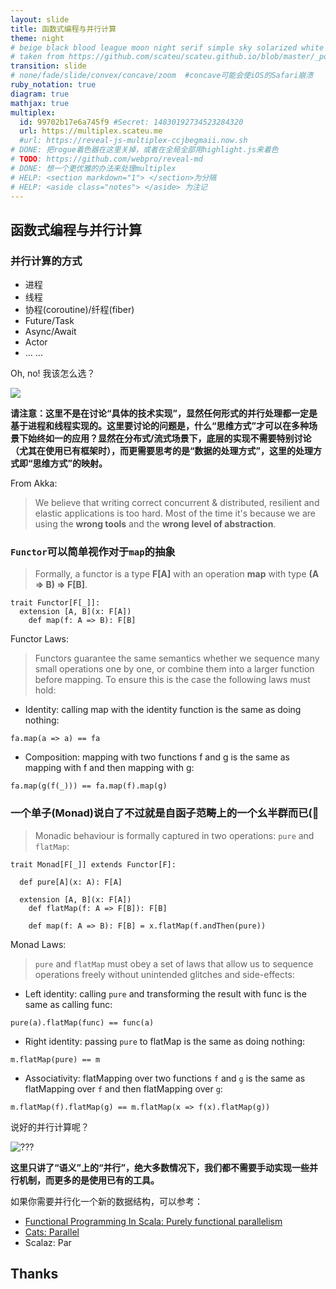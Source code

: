 ```yaml
---
layout: slide
title: 函数式编程与并行计算
theme: night
# beige black blood league moon night serif simple sky solarized white
# taken from https://github.com/scateu/scateu.github.io/blob/master/_posts/2016-12-30-reveal-demo.md
transition: slide 
# none/fade/slide/convex/concave/zoom  #concave可能会使iOS的Safari崩溃
ruby_notation: true
diagram: true
mathjax: true
multiplex:
  id: 99702b17e6a745f9 #Secret: 14830192734523284320
  url: https://multiplex.scateu.me
  #url: https://reveal-js-multiplex-ccjbegmaii.now.sh
# DONE: 把rogue着色器在这里关掉，或者在全局全部用highlight.js来着色
# TODO: https://github.com/webpro/reveal-md
# DONE: 想一个更优雅的办法来处理multiplex
# HELP: <section markdown="1"> </section>为分隔
# HELP: <aside class="notes"> </aside> 为注记
---
```


<section markdown="1">

# 函数式编程与并行计算

</section>

<section markdown="1">

### 并行计算的方式

* 进程
* 线程
* 协程(coroutine)/纤程(fiber)
* Future/Task
* Async/Await
* Actor
* ... ...


</section>


<section markdown="1">

Oh, no! 我该怎么选？

</section>


<section markdown="1">


![](https://user-images.githubusercontent.com/12044174/105630587-07d51b00-5e85-11eb-8ede-ce3a487237d2.png)

**请注意：这里不是在讨论“具体的技术实现”，显然任何形式的并行处理都一定是基于进程和线程实现的。这里要讨论的问题是，什么“思维方式”才可以在多种场景下始终如一的应用？显然在分布式/流式场景下，底层的实现不需要特别讨论（尤其在使用已有框架时），而更需要思考的是“数据的处理方式”，这里的处理方式即“思维方式”的映射。**


</section>

<section markdown="1">

From Akka:

> We believe that writing correct concurrent & distributed, resilient and elastic applications is too hard. Most of the time it's because we are using the **wrong tools** and the **wrong level of abstraction**.

</section>


<section markdown="1">

### `Functor`可以简单视作对于`map`的抽象

> Formally, a functor is a type **F[A]** with an operation **map** with type **(A => B) => F[B]**. 

```
trait Functor[F[_]]:
  extension [A, B](x: F[A])
    def map(f: A => B): F[B]
```

</section>

<section markdown="1">

Functor Laws:

> Functors guarantee the same semantics whether we sequence many small operations one by one, or combine them into a larger function before mapping. To ensure this is the case the following laws must hold:

* Identity: calling map with the identity function is the same as doing nothing:

`fa.map(a => a) == fa`

* Composition: mapping with two functions f and g is the same as mapping with f and then mapping with g:

`fa.map(g(f(_))) == fa.map(f).map(g)`

</section>

<section markdown="1">

### 一个单子(Monad)说白了不过就是自函子范畴上的一个幺半群而已(🐶

> Monadic behaviour is formally captured in two operations: `pure` and `flatMap`:

```
trait Monad[F[_]] extends Functor[F]:

  def pure[A](x: A): F[A]

  extension [A, B](x: F[A])
    def flatMap(f: A => F[B]): F[B]

    def map(f: A => B): F[B] = x.flatMap(f.andThen(pure))
```

</section>

<section markdown="1">

Monad Laws:

> `pure` and `flatMap` must obey a set of laws that allow us to sequence operations freely without unintended glitches and side-effects:

* Left identity: calling `pure` and transforming the result with func is the same as calling func:

`pure(a).flatMap(func) == func(a)`

* Right identity: passing `pure` to flatMap is the same as doing nothing:

`m.flatMap(pure) == m`

* Associativity: flatMapping over two functions `f` and `g` is the same as flatMapping over `f` and then flatMapping over `g`:

`m.flatMap(f).flatMap(g) == m.flatMap(x => f(x).flatMap(g))`

</section>


<section markdown="1">

说好的并行计算呢？

![???](https://th.bing.com/th/id/OIP.dPx8KZpS6RXz_I8nGePOrwAAAA?pid=Api&rs=1)

**这里只讲了“语义”上的“并行”，绝大多数情况下，我们都不需要手动实现一些并行机制，而更多的是使用已有的工具。**

</section>


<section markdown="1">

如果你需要并行化一个新的数据结构，可以参考：

* [Functional Programming In Scala: Purely functional parallelism](https://livebook.manning.com/book/functional-programming-in-scala/chapter-7/)
* [Cats: Parallel](https://typelevel.org/cats/typeclasses/parallel.html)
* Scalaz: Par

</section>


<section markdown="1">

## Thanks

</section>

